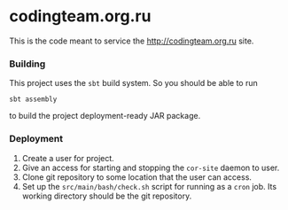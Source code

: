 codingteam.org.ru
=================
This is the code meant to service the http://codingteam.org.ru site.

### Building
This project uses the `sbt` build system. So you should be able to run

    sbt assembly

to build the project deployment-ready JAR package.

### Deployment
1. Create a user for project.
2. Give an access for starting and stopping the `cor-site` daemon to user.
3. Clone git repository to some location that the user can access.
4. Set up the `src/main/bash/check.sh` script for running as a `cron` job. Its working directory should be the git repository.